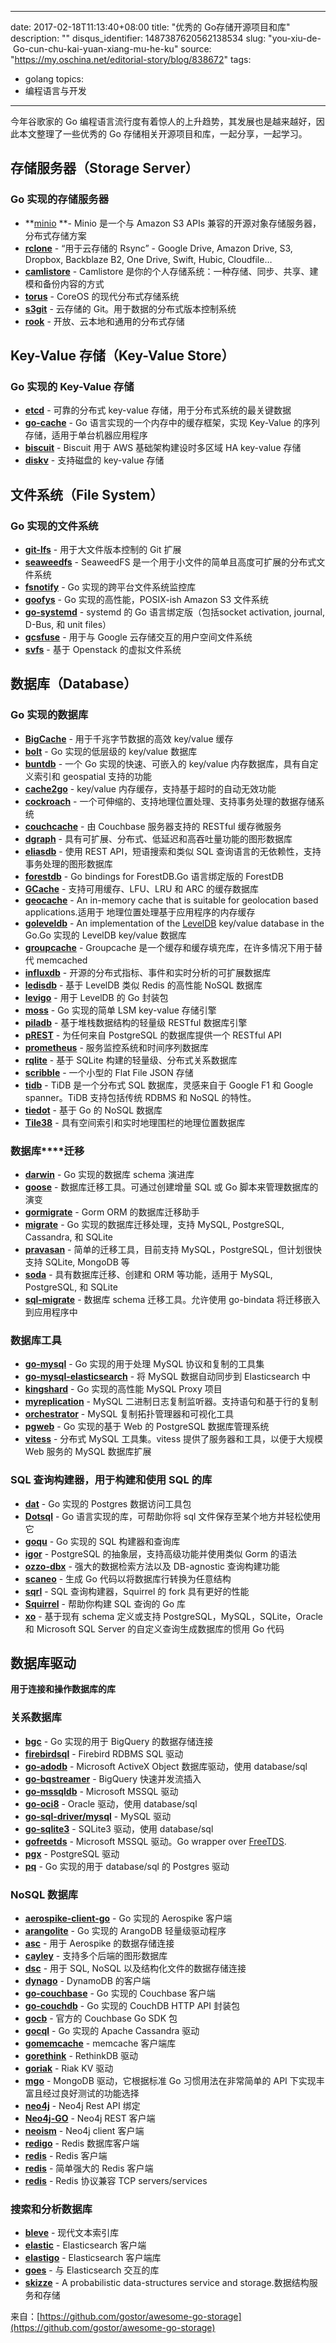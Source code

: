 
---
date: 2017-02-18T11:13:40+08:00
title: "优秀的 Go存储开源项目和库"
description: ""
disqus_identifier: 1487387620562138534
slug: "you-xiu-de- Go-cun-chu-kai-yuan-xiang-mu-he-ku"
source: "https://my.oschina.net/editorial-story/blog/838672"
tags: 
- golang 
topics:
- 编程语言与开发
---

今年谷歌家的 Go
编程语言流行度有着惊人的上升趋势，其发展也是越来越好，因此本文整理了一些优秀的
Go 存储相关开源项目和库，一起分享，一起学习。

**存储服务器（Storage Server）**
--------------------------------

### **Go 实现的存储服务器**

-   **[minio](https://github.com/minio/minio) **- Minio 是一个与 Amazon
    S3 APIs 兼容的开源对象存储服务器，分布式存储方案
-   **[rclone](https://github.com/ncw/rclone)** - “用于云存储的 Rsync” -
    Google Drive, Amazon Drive, S3, Dropbox, Backblaze B2, One Drive,
    Swift, Hubic, Cloudfile…
-   **[camlistore](https://github.com/camlistore/camlistore)** -
    Camlistore
    是你的个人存储系统：一种存储、同步、共享、建模和备份内容的方式
-   **[torus](https://github.com/coreos/torus)** - CoreOS
    的现代分布式存储系统
-   **[s3git](https://github.com/s3git/s3git)** - 云存储的
    Git。用于数据的分布式版本控制系统
-   **[rook](https://github.com/rook/rook)** -
    开放、云本地和通用的分布式存储

**Key-Value 存储（Key-Value Store）**
-------------------------------------

### **Go 实现的 Key-Value 存储**

-   **[etcd](https://github.com/coreos/etcd)** - 可靠的分布式 key-value
    存储，用于分布式系统的最关键数据
-   **[go-cache](https://github.com/patrickmn/go-cache)** - Go
    语言实现的一个内存中的缓存框架，实现 Key-Value
    的序列存储，适用于单台机器应用程序
-   **[biscuit](https://github.com/dcoker/biscuit)** - Biscuit 用于 AWS
    基础架构建设时多区域 HA key-value 存储
-   **[diskv](https://github.com/peterbourgon/diskv)** - 支持磁盘的
    key-value 存储

**文件系统（File System）**
---------------------------

### **Go 实现的文件系统**

-   **[git-lfs](https://github.com/git-lfs/git-lfs)** -
    用于大文件版本控制的 Git 扩展
-   **[seaweedfs](https://github.com/chrislusf/seaweedfs)** - SeaweedFS
    是一个用于小文件的简单且高度可扩展的分布式文件系统
-   **[fsnotify](https://github.com/fsnotify/fsnotify)** - Go
    实现的跨平台文件系统监控库
-   **[goofys](https://github.com/kahing/goofys)** - Go
    实现的高性能，POSIX-ish Amazon S3 文件系统
-   **[go-systemd](https://github.com/coreos/go-systemd)** - systemd 的
    Go 语言绑定版（包括socket activation, journal, D-Bus, 和 unit
    files）
-   **[gcsfuse](https://github.com/GoogleCloudPlatform/gcsfuse)** -
    用于与 Google 云存储交互的用户空间文件系统
-   **[svfs](https://github.com/ovh/svfs)** - 基于 Openstack
    的虚拟文件系统

**数据库（Database）**
----------------------

### **Go 实现的数据库**

-   **[BigCache](https://github.com/allegro/bigcache)** -
    用于千兆字节数据的高效 key/value 缓存
-   **[bolt](https://github.com/boltdb/bolt)** - Go
    实现的低层级的 key/value 数据库
-   **[buntdb](https://github.com/tidwall/buntdb)** - 一个 Go
    实现的快速、可嵌入的 key/value 内存数据库，具有自定义索引和
    geospatial 支持的功能
-   **[cache2go](https://github.com/muesli/cache2go)** - key/value
    内存缓存，支持基于超时的自动无效功能
-   **[cockroach](https://github.com/cockroachdb/cockroach)** -
    一个可伸缩的、支持地理位置处理、支持事务处理的数据存储系统
-   **[couchcache](https://github.com/codingsince1985/couchcache)** -
    由 Couchbase 服务器支持的 RESTful 缓存微服务
-   **[dgraph](https://github.com/dgraph-io/dgraph)** -
    具有可扩展、分布式、低延迟和高吞吐量功能的图形数据库
-   **[eliasdb](https://github.com/krotik/eliasdb)** - 使用 REST
    API，短语搜索和类似 SQL 查询语言的无依赖性，支持事务处理的图形数据库
-   **[forestdb](https://github.com/couchbase/goforestdb)** - Go
    bindings for ForestDB.Go 语言绑定版的 ForestDB
-   **[GCache](https://github.com/bluele/gcache)** -
    支持可用缓存、LFU、LRU 和 ARC 的缓存数据库
-   **[geocache](https://github.com/melihmucuk/geocache)** - An
    in-memory cache that is suitable for geolocation based
    applications.适用于 地理位置处理基于应用程序的内存缓存
-   **[goleveldb](https://github.com/syndtr/goleveldb)** - An
    implementation of
    the [LevelDB](https://github.com/google/leveldb) key/value database
    in the Go.Go 实现的 LevelDB key/value 数据库
-   **[groupcache](https://github.com/golang/groupcache)** - Groupcache
    是一个缓存和缓存填充库，在许多情况下用于替代 memcached
-   **[influxdb](https://github.com/influxdb/influxdb)** -
    开源的分布式指标、事件和实时分析的可扩展数据库
-   **[ledisdb](https://github.com/siddontang/ledisdb)** - 基于 LevelDB
    类似 Redis 的高性能 NoSQL 数据库
-   **[levigo](https://github.com/jmhodges/levigo)** - 用于 LevelDB 的
    Go 封装包
-   **[moss](https://github.com/couchbase/moss)** - Go 实现的简单
    LSM key-value 存储引擎
-   **[piladb](https://github.com/fern4lvarez/piladb)** -
    基于堆栈数据结构的轻量级 RESTful 数据库引擎
-   **[pREST](https://github.com/nuveo/prest)** - 为任何来自 PostgreSQL
    的数据库提供一个 RESTful API
-   **[prometheus](https://github.com/prometheus/prometheus)** -
    服务监控系统和时间序列数据库
-   **[rqlite](https://github.com/rqlite/rqlite)** - 基于 SQLite
    构建的轻量级、分布式关系数据库
-   **[scribble](https://github.com/nanobox-io/golang-scribble)** -
    一个小型的 Flat File JSON 存储
-   **[tidb](https://www.oschina.net/p/tidb)** - TiDB 是一个分布式 SQL
    数据库，灵感来自于 Google F1 和 Google spanner。TiDB 支持包括传统
    RDBMS 和 NoSQL 的特性。
-   **[tiedot](https://github.com/HouzuoGuo/tiedot)** - 基于 Go 的 NoSQL
    数据库
-   **[Tile38](https://github.com/tidwall/tile38)** -
    具有空间索引和实时地理围栏的地理位置数据库

### **数据库****迁移**

-   **[darwin](https://github.com/GuiaBolso/darwin)** - Go 实现的数据库
    schema 演进库
-   **[goose](https://github.com/steinbacher/goose)** -
    数据库迁移工具。可通过创建增量 SQL 或 Go 脚本来管理数据库的演变
-   **[gormigrate](https://github.com/go-gormigrate/gormigrate)** - Gorm
    ORM 的数据库迁移助手
-   **[migrate](https://github.com/mattes/migrate)** - Go
    实现的数据库迁移处理，支持 MySQL, PostgreSQL, Cassandra, 和 SQLite
-   **[pravasan](https://github.com/pravasan/pravasan)** -
    简单的迁移工具，目前支持 MySQL，PostgreSQL，但计划很快支持 SQLite,
    MongoDB 等
-   **[soda](https://github.com/markbates/pop/tree/master/soda)** -
    具有数据库迁移、创建和 ORM 等功能，适用于 MySQL, PostgreSQL, 和
    SQLite
-   **[sql-migrate](https://www.oschina.net/p/sql-migrate)** - 数据库
    schema 迁移工具。允许使用 go-bindata 将迁移嵌入到应用程序中

### **数据库工具**

-   **[go-mysql](https://www.oschina.net/p/go-mysql)** - Go
    实现的用于处理 MySQL 协议和复制的工具集
-   **[go-mysql-elasticsearch](https://github.com/siddontang/go-mysql-elasticsearch)** -
    将 MySQL 数据自动同步到 Elasticsearch 中
-   **[kingshard](https://www.oschina.net/p/kingshard)** - Go
    实现的高性能 MySQL Proxy 项目
-   **[myreplication](https://github.com/2tvenom/myreplication)** -
    MySQL 二进制日志复制监听器。支持语句和基于行的复制
-   **[orchestrator](https://www.oschina.net/p/orchestrator)** - MySQL
    复制拓扑管理器和可视化工具
-   **[pgweb](https://www.oschina.net/p/pgweb)** - Go 实现的基于 Web 的
    PostgreSQL 数据库管理系统
-   **[vitess](https://www.oschina.net/p/vitess)** - 分布式 MySQL
    工具集。vitess 提供了服务器和工具，以便于大规模 Web 服务的 MySQL
    数据库扩展

### **SQL 查询构建器，用于构建和使用 SQL 的库**

-   **[dat](https://github.com/mgutz/dat)** - Go 实现的 Postgres
    数据访问工具包
-   **[Dotsql](https://github.com/gchaincl/dotsql)** - Go
    语言实现的库，可帮助你将 sql 文件保存至某个地方并轻松使用它
-   **[goqu](https://github.com/doug-martin/goqu)** - Go 实现的 SQL
    构建器和查询库
-   **[igor](https://github.com/galeone/igor)** - PostgreSQL
    的抽象层，支持高级功能并使用类似 Gorm 的语法
-   **[ozzo-dbx](https://github.com/go-ozzo/ozzo-dbx)** -
    强大的数据检索方法以及 DB-agnostic 查询构建功能
-   **[scaneo](https://github.com/variadico/scaneo)** - 生成 Go
    代码以将数据库行转换为任意结构
-   **[sqrl](https://github.com/elgris/sqrl)** - SQL
    查询构建器，Squirrel 的 fork 具有更好的性能
-   **[Squirrel](https://github.com/Masterminds/squirrel)** - 帮助你构建
    SQL 查询的 Go 库
-   **[xo](https://github.com/knq/xo)** - 基于现有 schema 定义或支持
    PostgreSQL，MySQL，SQLite，Oracle 和 Microsoft SQL Server
    的自定义查询生成数据库的惯用 Go 代码

**数据库驱动**
--------------

**用于连接和操作数据库的库**

### **关系数据库**

-   **[bgc](https://github.com/viant/bgc)** - Go 实现的用于 BigQuery
    的数据存储连接
-   **[firebirdsql](https://github.com/nakagami/firebirdsql)** -
    Firebird RDBMS SQL 驱动
-   **[go-adodb](https://github.com/mattn/go-adodb)** - Microsoft
    ActiveX Object 数据库驱动，使用 database/sql
-   **[go-bqstreamer](https://github.com/rounds/go-bqstreamer)** -
    BigQuery 快速并发流插入
-   **[go-mssqldb](https://github.com/denisenkom/go-mssqldb)** -
    Microsoft MSSQL 驱动
-   **[go-oci8](https://github.com/mattn/go-oci8)** - Oracle 驱动，使用
    database/sql
-   **[go-sql-driver/mysql](https://github.com/go-sql-driver/mysql)** -
    MySQL 驱动
-   **[go-sqlite3](https://github.com/mattn/go-sqlite3)** - SQLite3
    驱动，使用 database/sql
-   **[gofreetds](https://github.com/minus5/gofreetds)** - Microsoft
    MSSQL 驱动。Go wrapper over [FreeTDS](http://www.freetds.org/).
-   **[pgx](https://github.com/jackc/pgx)** - PostgreSQL 驱动
-   **[pq](https://github.com/lib/pq)** - Go 实现的用于 database/sql 的
    Postgres 驱动

### **NoSQL 数据库**

-   **[aerospike-client-go](https://github.com/aerospike/aerospike-client-go)** -
    Go 实现的 Aerospike 客户端
-   **[arangolite](https://github.com/solher/arangolite)** - Go 实现的
    ArangoDB 轻量级驱动程序
-   **[asc](https://github.com/viant/asc)** - 用于 Aerospike
    的数据存储连接
-   **[cayley](https://github.com/google/cayley)** -
    支持多个后端的图形数据库
-   **[dsc](https://github.com/viant/dsc)** - 用于 SQL, NoSQL
    以及结构化文件的数据存储连接
-   **[dynago](https://github.com/underarmour/dynago)** - DynamoDB
    的客户端
-   **[go-couchbase](https://github.com/couchbase/go-couchbase)** - Go
    实现的 Couchbase 客户端
-   **[go-couchdb](https://github.com/fjl/go-couchdb)** - Go 实现的
    CouchDB HTTP API 封装包
-   **[gocb](https://github.com/couchbase/gocb)** - 官方的 Couchbase Go
    SDK 包
-   **[gocql](http://gocql.github.io/)** - Go 实现的 Apache Cassandra
    驱动
-   **[gomemcache](https://github.com/bradfitz/gomemcache/)** - memcache
    客户端库
-   **[gorethink](https://github.com/dancannon/gorethink)** - RethinkDB
    驱动
-   **[goriak](https://github.com/zegl/goriak)** - Riak KV 驱动
-   **[mgo](https://godoc.org/labix.org/v2/mgo)** - MongoDB
    驱动，它根据标准 Go 习惯用法在非常简单的 API
    下实现丰富且经过良好测试的功能选择
-   **[neo4j](https://github.com/cihangir/neo4j)** - Neo4j Rest API 绑定
-   **[Neo4j-GO](https://github.com/davemeehan/Neo4j-GO)** - Neo4j REST
    客户端
-   **[neoism](https://github.com/jmcvetta/neoism)** - Neo4j client
    客户端
-   **[redigo](https://github.com/garyburd/redigo)** - Redis
    数据库客户端
-   **[redis](https://github.com/go-redis/redis)** - Redis 客户端
-   **[redis](https://github.com/hoisie/redis)** - 简单强大的 Redis
    客户端
-   **[redis](https://github.com/bsm/redeo)** - Redis 协议兼容 TCP
    servers/services

### **搜索和分析数据库**

-   **[bleve](https://github.com/blevesearch/bleve)** - 现代文本索引库
-   **[elastic](https://github.com/olivere/elastic)** - Elasticsearch
    客户端
-   **[elastigo](https://github.com/mattbaird/elastigo)** -
    Elasticsearch 客户端库
-   **[goes](https://github.com/belogik/goes)** - 与 Elasticsearch
    交互的库
-   **[skizze](https://github.com/seiflotfy/skizze)** - A probabilistic
    data-structures service and storage.数据结构服务和存储

来自：[https://github.com/gostor/awesome-go-storage](https://github.com/gostor/awesome-go-storage)

